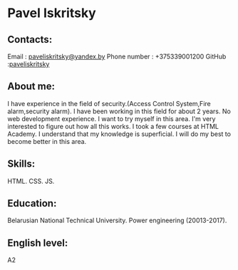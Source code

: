 # Pavel Iskritsky
## Contacts:
Email : paveliskritsky@yandex.by
Phone number : +375339001200
GitHub :[paveliskritsky](https://github.com/paveliskritsky)
## About me:
I have experience in the field of security.(Access Control System,Fire alarm,security alarm). I have been working in this field for about 2 years. No web development experience. I want to try myself in this area. I'm very interested to figure out how all this works. I took a few courses at HTML Academy. I understand that my knowledge is superficial. I will do my best to become better in this area.
## Skills:
HTML.
CSS.
JS.
## Education:
Belarusian National Technical University. Power engineering (20013-2017).
## English level:
A2